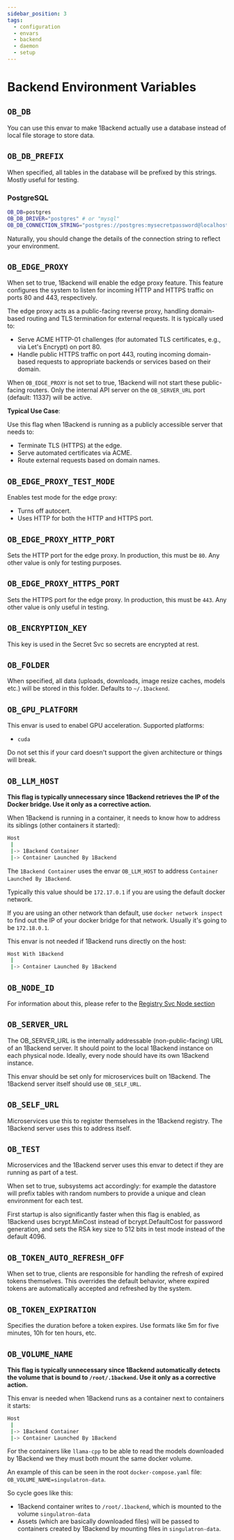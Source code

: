 ```yaml
---
sidebar_position: 3
tags:
  - configuration
  - envars
  - backend
  - daemon
  - setup
---
```


# Backend Environment Variables

## `OB_DB`

You can use this envar to make 1Backend actually use a database instead of local file storage to store data.

## `OB_DB_PREFIX`

When specified, all tables in the database will be prefixed by this strings. Mostly useful for testing.

### PostgreSQL

```sh
OB_DB=postgres
OB_DB_DRIVER="postgres" # or "mysql"
OB_DB_CONNECTION_STRING="postgres://postgres:mysecretpassword@localhost:5432/mydatabase?sslmode=disable"
```

Naturally, you should change the details of the connection string to reflect your environment.

## `OB_EDGE_PROXY`

When set to true, 1Backend will enable the edge proxy feature. This feature configures the system to listen for incoming HTTP and HTTPS traffic on ports 80 and 443, respectively.

The edge proxy acts as a public-facing reverse proxy, handling domain-based routing and TLS termination for external requests. It is typically used to:

- Serve ACME HTTP-01 challenges (for automated TLS certificates, e.g., via Let's Encrypt) on port 80.
- Handle public HTTPS traffic on port 443, routing incoming domain-based requests to appropriate backends or services based on their domain.

When `OB_EDGE_PROXY` is not set to true, 1Backend will not start these public-facing routers. Only the internal API server on the `OB_SERVER_URL` port (default: 11337) will be active.

**Typical Use Case**:

Use this flag when 1Backend is running as a publicly accessible server that needs to:

- Terminate TLS (HTTPS) at the edge.
- Serve automated certificates via ACME.
- Route external requests based on domain names.

## `OB_EDGE_PROXY_TEST_MODE`

Enables test mode for the edge proxy:

- Turns off autocert.
- Uses HTTP for both the HTTP and HTTPS port.

## `OB_EDGE_PROXY_HTTP_PORT`

Sets the HTTP port for the edge proxy.
In production, this must be `80`. Any other value is only for testing purposes.

## `OB_EDGE_PROXY_HTTPS_PORT`

Sets the HTTPS port for the edge proxy.
In production, this must be `443`. Any other value is only useful in testing.

## `OB_ENCRYPTION_KEY`

This key is used in the Secret Svc so secrets are encrypted at rest.

## `OB_FOLDER`

When specified, all data (uploads, downloads, image resize caches, models etc.) will be stored in this folder. Defaults to `~/.1backend`.

## `OB_GPU_PLATFORM`

This envar is used to enabel GPU acceleration.
Supported platforms:

- `cuda`

Do not set this if your card doesn't support the given architecture or things will break.

## `OB_LLM_HOST`

**This flag is typically unnecessary since 1Backend retrieves the IP of the Docker bridge. Use it only as a corrective action.**

When 1Backend is running in a container, it needs to know how to address its siblings (other containers it started):

```sh
Host
 |
 |-> 1Backend Container
 |-> Container Launched By 1Backend
```

The `1Backend Container` uses the envar `OB_LLM_HOST` to address `Container Launched By 1Backend`.

Typically this value should be `172.17.0.1` if you are using the default docker network.

If you are using an other network than default, use `docker network inspect` to find out the IP of your docker bridge for that network.
Usually it's going to be `172.18.0.1`.

This envar is not needed if 1Backend runs directly on the host:

```sh
Host With 1Backend
 |
 |-> Container Launched By 1Backend
```

## `OB_NODE_ID`

For information about this, please refer to the [Registry Svc Node section](/docs/built-in-services/registry-svc#node)

## `OB_SERVER_URL`

The OB_SERVER_URL is the internally addressable (non-public-facing) URL of an 1Backend server. It should point to the local 1Backend instance on each physical node. Ideally, every node should have its own 1Backend instance.

This envar should be set only for microservices built on 1Backend. The 1Backend server itself should use `OB_SELF_URL`.

## `OB_SELF_URL`

Microservices use this to register themselves in the 1Backend registry. The 1Backend server uses this to address itself.

## `OB_TEST`

Microservices and the 1Backend server uses this envar to detect if they are running as part of a test.

When set to true, subsystems act accordingly: for example the datastore will prefix tables with random numbers to provide a unique and clean environment for each test.

First startup is also significantly faster when this flag is enabled, as 1Backend uses bcrypt.MinCost instead of bcrypt.DefaultCost for password generation, and sets the RSA key size to 512 bits in test mode instead of the default 4096.

## `OB_TOKEN_AUTO_REFRESH_OFF`

When set to true, clients are responsible for handling the refresh of expired tokens themselves. This overrides the default behavior, where expired tokens are automatically accepted and refreshed by the system.

## `OB_TOKEN_EXPIRATION`

Specifies the duration before a token expires. Use formats like 5m for five minutes, 10h for ten hours, etc.

## `OB_VOLUME_NAME`

**This flag is typically unnecessary since 1Backend automatically detects the volume that is bound to `/root/.1backend`. Use it only as a corrective action.**

This envar is needed when 1Backend runs as a container next to containers it starts:

```sh
Host
 |
 |-> 1Backend Container
 |-> Container Launched By 1Backend
```

For the containers like `llama-cpp` to be able to read the models downloaded by 1Backend we they must both mount the same docker volume.

An example of this can be seen in the root `docker-compose.yaml` file: `OB_VOLUME_NAME=singulatron-data`.

So cycle goes like this:

- 1Backend container writes to `/root/.1backend`, which is mounted to the volume `singulatron-data`
- Assets (which are basically downloaded files) will be passed to containers created by 1Backend by mounting files in `singulatron-data`.
